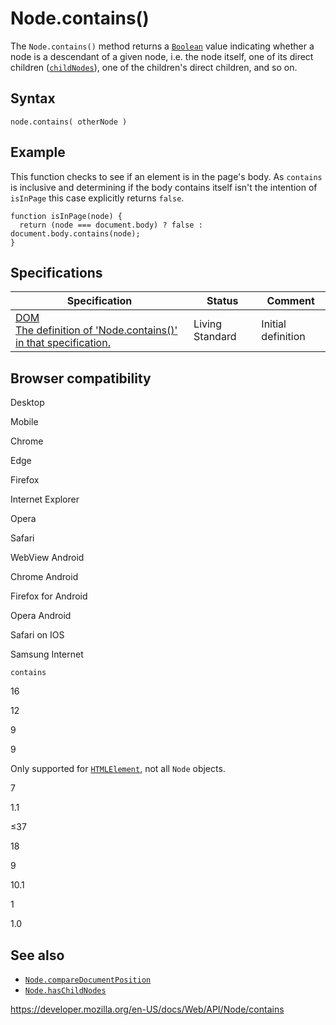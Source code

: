 Node.contains()
===============

The `Node.contains()` method returns a [`Boolean`](https://developer.mozilla.org/en-US/docs/Web/JavaScript/Reference/Global_Objects/Boolean) value indicating whether a node is a descendant of a given node, i.e. the node itself, one of its direct children ([`childNodes`](childnodes)), one of the children's direct children, and so on.

Syntax
------

    node.contains( otherNode )

Example
-------

This function checks to see if an element is in the page's body. As `contains` is inclusive and determining if the body contains itself isn't the intention of `isInPage` this case explicitly returns `false`.

    function isInPage(node) {
      return (node === document.body) ? false : document.body.contains(node);
    }

Specifications
--------------

<table><thead><tr class="header"><th>Specification</th><th>Status</th><th>Comment</th></tr></thead><tbody><tr class="odd"><td><a href="https://dom.spec.whatwg.org/#dom-node-contains">DOM<br />
<span class="small">The definition of 'Node.contains()' in that specification.</span></a></td><td><span class="spec-living">Living Standard</span></td><td>Initial definition</td></tr></tbody></table>

Browser compatibility
---------------------

Desktop

Mobile

Chrome

Edge

Firefox

Internet Explorer

Opera

Safari

WebView Android

Chrome Android

Firefox for Android

Opera Android

Safari on IOS

Samsung Internet

`contains`

16

12

9

9

Only supported for [`HTMLElement`](https://developer.mozilla.org/docs/Web/API/HTMLElement), not all `Node` objects.

7

1.1

≤37

18

9

10.1

1

1.0

See also
--------

-   [`Node.compareDocumentPosition`](comparedocumentposition)
-   [`Node.hasChildNodes`](haschildnodes)

<a href="https://developer.mozilla.org/en-US/docs/Web/API/Node/contains" class="_attribution-link">https://developer.mozilla.org/en-US/docs/Web/API/Node/contains</a>
